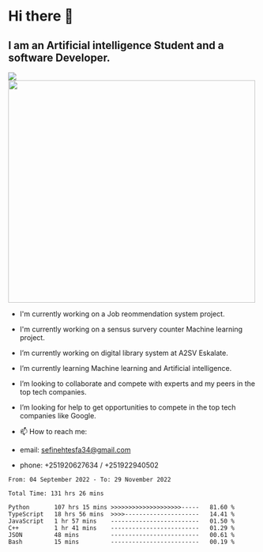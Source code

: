 # Hi there 👋
## I am an Artificial intelligence Student and a software Developer.
<img src = "https://github-readme-stats.vercel.app/api?username=sefinehtesfa34&&show_icons=true&title_color=ffffff&icon_color=bb2acf&text_color=daf7dc&bg_color=151515"/>
<img src="https://wakatime.com/share/@sefinehtesfa34/ae9674e3-b462-4438-9120-52fc3d0ffbbb.png" width ="500" height = "450"/>

- I'm currently working on a Job reommendation system project.
- I'm currently working on a sensus survery counter Machine learning project.
-  I’m currently working on digital library system at A2SV Eskalate.
-  I’m currently learning Machine learning and Artificial intelligence.
-  I’m looking to collaborate and compete with experts and my peers in the top tech companies.
-  I’m looking for help to get opportunities to compete in the top tech companies like Google.

- 📫 How to reach me: 
- email: sefinehtesfa34@gmail.com
- phone: +251920627634 / +251922940502
<!--START_SECTION:waka-->

```text
From: 04 September 2022 - To: 29 November 2022

Total Time: 131 hrs 26 mins

Python       107 hrs 15 mins >>>>>>>>>>>>>>>>>>>>-----   81.60 %
TypeScript   18 hrs 56 mins  >>>>---------------------   14.41 %
JavaScript   1 hr 57 mins    -------------------------   01.50 %
C++          1 hr 41 mins    -------------------------   01.29 %
JSON         48 mins         -------------------------   00.61 %
Bash         15 mins         -------------------------   00.19 %
```

<!--END_SECTION:waka-->
